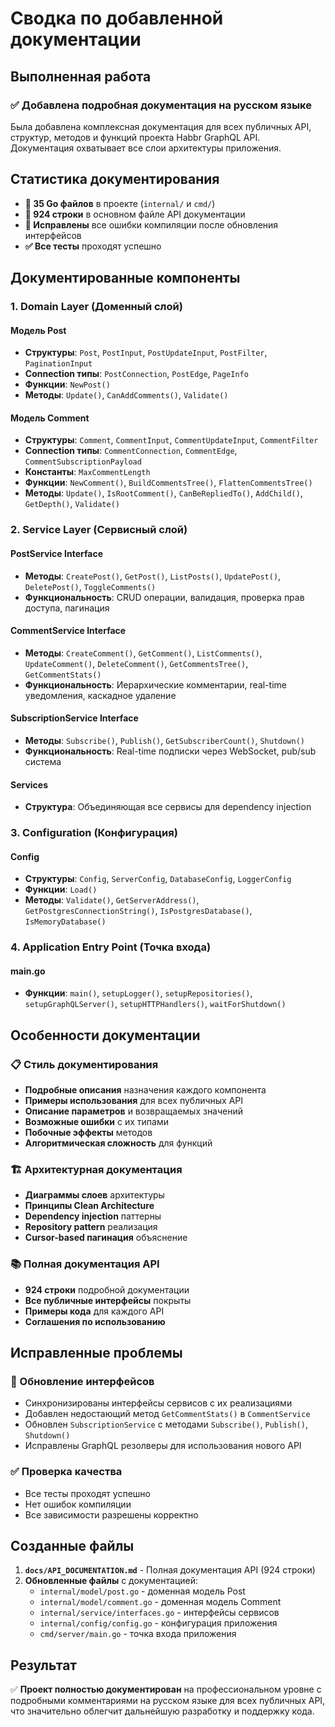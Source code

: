 # Сводка по добавленной документации

## Выполненная работа

### ✅ Добавлена подробная документация на русском языке

Была добавлена комплексная документация для всех публичных API, структур, методов и функций проекта Habbr GraphQL API. Документация охватывает все слои архитектуры приложения.

## Статистика документирования

- **📁 35 Go файлов** в проекте (`internal/` и `cmd/`)
- **📝 924 строки** в основном файле API документации
- **🔧 Исправлены** все ошибки компиляции после обновления интерфейсов
- **✅ Все тесты** проходят успешно

## Документированные компоненты

### 1. Domain Layer (Доменный слой)

#### Модель Post
- **Структуры**: `Post`, `PostInput`, `PostUpdateInput`, `PostFilter`, `PaginationInput`
- **Connection типы**: `PostConnection`, `PostEdge`, `PageInfo`
- **Функции**: `NewPost()`
- **Методы**: `Update()`, `CanAddComments()`, `Validate()`

#### Модель Comment
- **Структуры**: `Comment`, `CommentInput`, `CommentUpdateInput`, `CommentFilter`
- **Connection типы**: `CommentConnection`, `CommentEdge`, `CommentSubscriptionPayload`
- **Константы**: `MaxCommentLength`
- **Функции**: `NewComment()`, `BuildCommentsTree()`, `FlattenCommentsTree()`
- **Методы**: `Update()`, `IsRootComment()`, `CanBeRepliedTo()`, `AddChild()`, `GetDepth()`, `Validate()`

### 2. Service Layer (Сервисный слой)

#### PostService Interface
- **Методы**: `CreatePost()`, `GetPost()`, `ListPosts()`, `UpdatePost()`, `DeletePost()`, `ToggleComments()`
- **Функциональность**: CRUD операции, валидация, проверка прав доступа, пагинация

#### CommentService Interface
- **Методы**: `CreateComment()`, `GetComment()`, `ListComments()`, `UpdateComment()`, `DeleteComment()`, `GetCommentsTree()`, `GetCommentStats()`
- **Функциональность**: Иерархические комментарии, real-time уведомления, каскадное удаление

#### SubscriptionService Interface
- **Методы**: `Subscribe()`, `Publish()`, `GetSubscriberCount()`, `Shutdown()`
- **Функциональность**: Real-time подписки через WebSocket, pub/sub система

#### Services
- **Структура**: Объединяющая все сервисы для dependency injection

### 3. Configuration (Конфигурация)

#### Config
- **Структуры**: `Config`, `ServerConfig`, `DatabaseConfig`, `LoggerConfig`
- **Функции**: `Load()`
- **Методы**: `Validate()`, `GetServerAddress()`, `GetPostgresConnectionString()`, `IsPostgresDatabase()`, `IsMemoryDatabase()`

### 4. Application Entry Point (Точка входа)

#### main.go
- **Функции**: `main()`, `setupLogger()`, `setupRepositories()`, `setupGraphQLServer()`, `setupHTTPHandlers()`, `waitForShutdown()`

## Особенности документации

### 📋 Стиль документирования
- **Подробные описания** назначения каждого компонента
- **Примеры использования** для всех публичных API
- **Описание параметров** и возвращаемых значений
- **Возможные ошибки** с их типами
- **Побочные эффекты** методов
- **Алгоритмическая сложность** для функций

### 🏗️ Архитектурная документация
- **Диаграммы слоев** архитектуры
- **Принципы Clean Architecture**
- **Dependency injection** паттерны
- **Repository pattern** реализация
- **Cursor-based пагинация** объяснение

### 📚 Полная документация API
- **924 строки** подробной документации
- **Все публичные интерфейсы** покрыты
- **Примеры кода** для каждого API
- **Соглашения по использованию**

## Исправленные проблемы

### 🔧 Обновление интерфейсов
- Синхронизированы интерфейсы сервисов с их реализациями
- Добавлен недостающий метод `GetCommentStats()` в `CommentService`
- Обновлен `SubscriptionService` с методами `Subscribe()`, `Publish()`, `Shutdown()`
- Исправлены GraphQL резолверы для использования нового API

### ✅ Проверка качества
- Все тесты проходят успешно
- Нет ошибок компиляции
- Все зависимости разрешены корректно

## Созданные файлы

1. **`docs/API_DOCUMENTATION.md`** - Полная документация API (924 строки)
2. **Обновленные файлы** с документацией:
   - `internal/model/post.go` - доменная модель Post
   - `internal/model/comment.go` - доменная модель Comment
   - `internal/service/interfaces.go` - интерфейсы сервисов
   - `internal/config/config.go` - конфигурация приложения
   - `cmd/server/main.go` - точка входа приложения

## Результат

✅ **Проект полностью документирован** на профессиональном уровне с подробными комментариями на русском языке для всех публичных API, что значительно облегчит дальнейшую разработку и поддержку кода.
